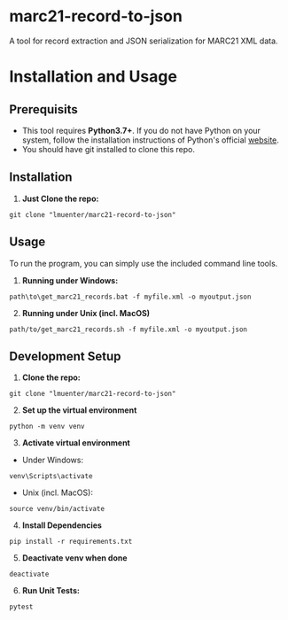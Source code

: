 # marc21-record-to-json
A tool for record extraction and JSON serialization for MARC21 XML data.

# Installation and Usage

## Prerequisits
- This tool requires **Python3.7+**. If you do not have Python on your system, follow the installation instructions of Python's official [website](https://www.python.org/).
- You should have git installed to clone this repo.


## Installation
1. **Just Clone the repo:**
```
git clone "lmuenter/marc21-record-to-json"
```

## Usage
To run the program, you can simply use the included command line tools.

1. **Running under Windows:**
```
path\to\get_marc21_records.bat -f myfile.xml -o myoutput.json
```

2. **Running under Unix (incl. MacOS)**
```
path/to/get_marc21_records.sh -f myfile.xml -o myoutput.json
```

## Development Setup
1. **Clone the repo:**
```
git clone "lmuenter/marc21-record-to-json"
```
2. **Set up the virtual environment**
```
python -m venv venv
```
3. **Activate virtual environment**
- Under Windows:
```
venv\Scripts\activate
```
- Unix (incl. MacOS):
```
source venv/bin/activate
```
4. **Install Dependencies**
```
pip install -r requirements.txt
```
5. **Deactivate venv when done**
```
deactivate
```
6. **Run Unit Tests:**
```
pytest
```
